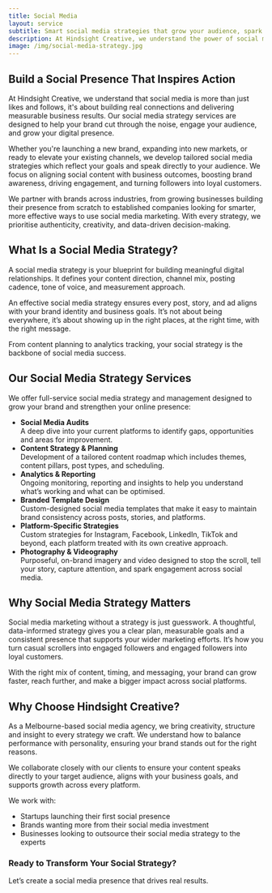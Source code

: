 ```yaml
---
title: Social Media
layout: service
subtitle: Smart social media strategies that grow your audience, spark engagement, and elevate your brand online.
description: At Hindsight Creative, we understand the power of social media in connecting brands with their target audience and driving meaningful engagement. Our expert team develops comprehensive social media strategies tailored to your brand's unique goals and objectives. From content curation to campaign management, we employ data-driven techniques that amplify your brand's reach, foster engagement, and deliver measurable results.
image: /img/social-media-strategy.jpg
---
```


## Build a Social Presence That Inspires Action

At Hindsight Creative, we understand that social media is more than just likes and follows, it's about building real connections and delivering measurable business results. Our social media strategy services are designed to help your brand cut through the noise, engage your audience, and grow your digital presence.

Whether you're launching a new brand, expanding into new markets, or ready to elevate your existing channels, we develop tailored social media strategies which reflect your goals and speak directly to your audience. We focus on aligning social content with business outcomes, boosting brand awareness, driving engagement, and turning followers into loyal customers.

We partner with brands across industries, from growing businesses building their presence from scratch to established companies looking for smarter, more effective ways to use social media marketing. With every strategy, we prioritise authenticity, creativity, and data-driven decision-making.

## What Is a Social Media Strategy?

A social media strategy is your blueprint for building meaningful digital relationships. It defines your content direction, channel mix, posting cadence, tone of voice, and measurement approach.

An effective social media strategy ensures every post, story, and ad aligns with your brand identity and business goals. It’s not about being everywhere, it’s about showing up in the right places, at the right time, with the right message.

From content planning to analytics tracking, your social strategy is the backbone of social media success.

## Our Social Media Strategy Services

We offer full-service social media strategy and management designed to grow your brand and strengthen your online presence:

- **Social Media Audits**  
   A deep dive into your current platforms to identify gaps, opportunities and areas for improvement.
- **Content Strategy & Planning**  
   Development of a tailored content roadmap which includes themes, content pillars, post types, and scheduling.
- **Analytics & Reporting**  
   Ongoing monitoring, reporting and insights to help you understand what’s working and what can be optimised.
- **Branded Template Design**  
   Custom-designed social media templates that make it easy to maintain brand consistency across posts, stories, and platforms.
- **Platform-Specific Strategies**  
   Custom strategies for Instagram, Facebook, LinkedIn, TikTok and beyond, each platform treated with its own creative approach.
- **Photography & Videography**  
   Purposeful, on-brand imagery and video designed to stop the scroll, tell your story, capture attention, and spark engagement across social media.

## Why Social Media Strategy Matters

Social media marketing without a strategy is just guesswork. A thoughtful, data-informed strategy gives you a clear plan, measurable goals and a consistent presence that supports your wider marketing efforts. It’s how you turn casual scrollers into engaged followers and engaged followers into loyal customers.

With the right mix of content, timing, and messaging, your brand can grow faster, reach further, and make a bigger impact across social platforms.

## Why Choose Hindsight Creative?

As a Melbourne-based social media agency, we bring creativity, structure and insight to every strategy we craft. We understand how to balance performance with personality, ensuring your brand stands out for the right reasons.

We collaborate closely with our clients to ensure your content speaks directly to your target audience, aligns with your business goals, and supports growth across every platform.

We work with:

- Startups launching their first social presence
- Brands wanting more from their social media investment
- Businesses looking to outsource their social media strategy to the experts

### Ready to Transform Your Social Strategy?

Let’s create a social media presence that drives real results.
